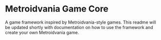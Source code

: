 # Metroidvania Game Core
 A game framework inspired by Metroidvania-style games. This readme will be updated shortly with documentation on how to use the framework and create your own Metroidvania game.
